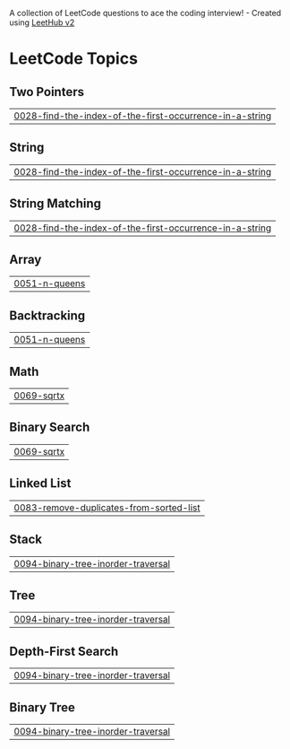 A collection of LeetCode questions to ace the coding interview! - Created using [LeetHub v2](https://github.com/arunbhardwaj/LeetHub-2.0)
<!---LeetCode Topics Start-->
# LeetCode Topics
## Two Pointers
|  |
| ------- |
| [0028-find-the-index-of-the-first-occurrence-in-a-string](https://github.com/Joshu1231/Leetcode/tree/master/0028-find-the-index-of-the-first-occurrence-in-a-string) |
## String
|  |
| ------- |
| [0028-find-the-index-of-the-first-occurrence-in-a-string](https://github.com/Joshu1231/Leetcode/tree/master/0028-find-the-index-of-the-first-occurrence-in-a-string) |
## String Matching
|  |
| ------- |
| [0028-find-the-index-of-the-first-occurrence-in-a-string](https://github.com/Joshu1231/Leetcode/tree/master/0028-find-the-index-of-the-first-occurrence-in-a-string) |
## Array
|  |
| ------- |
| [0051-n-queens](https://github.com/Joshu1231/Leetcode/tree/master/0051-n-queens) |
## Backtracking
|  |
| ------- |
| [0051-n-queens](https://github.com/Joshu1231/Leetcode/tree/master/0051-n-queens) |
## Math
|  |
| ------- |
| [0069-sqrtx](https://github.com/Joshu1231/Leetcode/tree/master/0069-sqrtx) |
## Binary Search
|  |
| ------- |
| [0069-sqrtx](https://github.com/Joshu1231/Leetcode/tree/master/0069-sqrtx) |
## Linked List
|  |
| ------- |
| [0083-remove-duplicates-from-sorted-list](https://github.com/Joshu1231/Leetcode/tree/master/0083-remove-duplicates-from-sorted-list) |
## Stack
|  |
| ------- |
| [0094-binary-tree-inorder-traversal](https://github.com/Joshu1231/Leetcode/tree/master/0094-binary-tree-inorder-traversal) |
## Tree
|  |
| ------- |
| [0094-binary-tree-inorder-traversal](https://github.com/Joshu1231/Leetcode/tree/master/0094-binary-tree-inorder-traversal) |
## Depth-First Search
|  |
| ------- |
| [0094-binary-tree-inorder-traversal](https://github.com/Joshu1231/Leetcode/tree/master/0094-binary-tree-inorder-traversal) |
## Binary Tree
|  |
| ------- |
| [0094-binary-tree-inorder-traversal](https://github.com/Joshu1231/Leetcode/tree/master/0094-binary-tree-inorder-traversal) |
<!---LeetCode Topics End-->